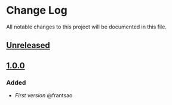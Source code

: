 # Change Log
All notable changes to this project will be documented in this file.

## [Unreleased](https://github.com/idealista/cassandra_role/tree/develop)

## [1.0.0](https://github.com/idealista/cassandra_role/tree/1.0.0)
### Added
- *First version* @frantsao
